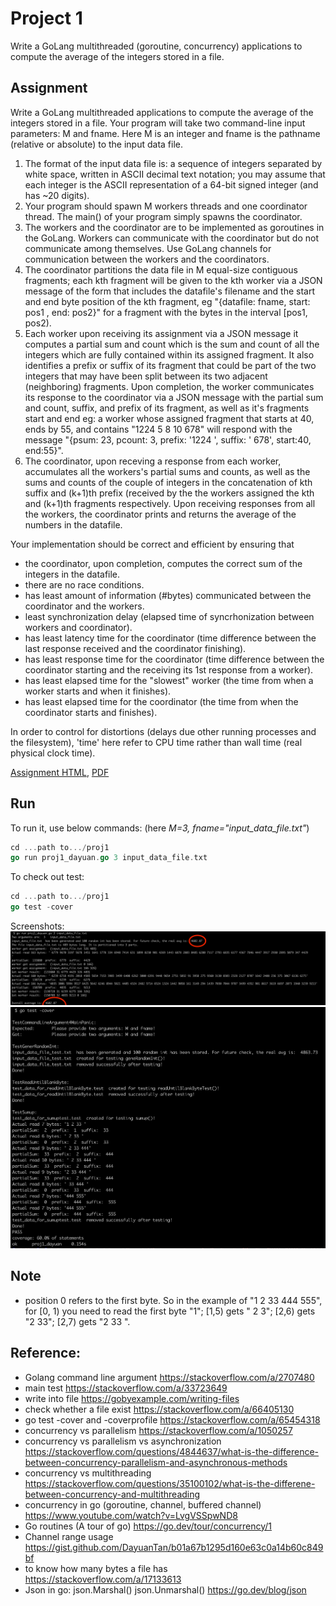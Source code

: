 
# Project 1
 
Write a GoLang multithreaded (goroutine, concurrency) applications to compute the average of the integers stored in a file. 

## Assignment

Write a GoLang multithreaded applications to compute the average of the integers stored in a file. 
Your program will take two command-line input parameters: M and fname. Here M is an integer and fname is the pathname (relative or absolute) to the input data file.
1. The format of the input data file is: a sequence of integers separated by white space, written in ASCII decimal text notation; you may assume that each integer is the ASCII representation of a 64-bit signed integer (and has ~20 digits).
2. Your program should spawn M workers threads and one coordinator thread. The main() of your program simply spawns the coordinator.
3. The workers and the coordinator are to be implemented as goroutines in the GoLang. Workers can communicate with the coordinator but do not communicate among themselves. Use GoLang channels for communication between the workers and the coordinators.
4. The coordinator partitions the data file in M equal-size contiguous fragments; each kth fragment will be given to the kth worker via a JSON message of the form that includes the datafile's filename and the start and end byte position of the kth fragment, eg "{datafile: fname, start: pos1 , end: pos2}" for a fragment with the bytes in the interval [pos1, pos2).
5. Each worker upon receiving its assignment via a JSON message it computes a partial sum and count which is the sum and count of all the integers which are fully contained within its assigned fragment. It also identifies a prefix or suffix of its fragment that could be part of the two integers that may have been split between its two adjacent (neighboring) fragments. Upon completion, the worker communicates its response to the coordinator via a JSON message with the partial sum and count, suffix, and prefix of its fragment, as well as it's fragments start and end eg: a worker whose assigned fragment that starts at 40, ends by 55, and contains "1224 5 8 10 678" will respond with the message "{psum: 23, pcount: 3, prefix: '1224 ', suffix: ' 678', start:40, end:55}".
6. The coordinator, upon receving a response from each worker, accumulates all the workers's partial sums and counts, as well as the sums and counts of the couple of integers in the concatenation of kth suffix and (k+1)th prefix (received by the the workers assigned the kth and (k+1)th fragments respectively. Upon receiving responses from all the workers, the coordinator prints and returns the average of the numbers in the datafile.

Your implementation should be correct and efficient by ensuring that
- the coordinator, upon completion, computes the correct sum of the integers in the datafile.
- there are no race conditions.
- has least amount of information (#bytes) communicated between the coordinator and the workers.
- least synchronization delay (elapsed time of syncrhonization between workers and coordinator).
- has least latency time for the coordinator (time difference between the last response received and the coordinator finishing).
- has least response time for the coordinator (time difference between the coordinator starting and the receiving its 1st response from a worker).
- has least elapsed time for the "slowest" worker (the time from when a worker starts and when it finishes).
- has least elapsed time for the coordinator (the time from when the coordinator starts and finishes).

In order to control for distortions (delays due other running processes and the filesystem), 'time' here refer to CPU time rather than wall time (real physical clock time). 

[Assignment HTML](https://www.csee.umbc.edu/~kalpakis/courses/621-sp22/project/prj0.php), [PDF](proj1.pdf)



## Run

To run it, use below commands: (here *M=3, fname="input_data_file.txt"*)

```go
cd ...path to.../proj1
go run proj1_dayuan.go 3 input_data_file.txt
```

To check out test:
```go
cd ...path to.../proj1
go test -cover

```

Screenshots:
![](img/s1.png)
![](img/s2.png)


## Note

- position 0 refers to the first byte. So in the example of "1 2 33 444 555", for [0, 1) you need to read the first byte "1"; [1,5) gets " 2 3"; [2,6) gets "2 33"; [2,7) gets "2 33 ". 

## Reference:

- Golang command line argument https://stackoverflow.com/a/2707480
- main test https://stackoverflow.com/a/33723649
- write into file https://gobyexample.com/writing-files
- check whether a file exist https://stackoverflow.com/a/66405130
- go test -cover and -coverprofile https://stackoverflow.com/a/65454318
- concurrency vs parallelism https://stackoverflow.com/a/1050257
- concurrency vs parallelism vs asynchronization https://stackoverflow.com/questions/4844637/what-is-the-difference-between-concurrency-parallelism-and-asynchronous-methods
- concurrency vs multithreading https://stackoverflow.com/questions/35100102/what-is-the-differene-between-concurrency-and-multithreading
- concurrency in go (goroutine, channel, buffered channel) https://www.youtube.com/watch?v=LvgVSSpwND8
- Go routines (A tour of go) https://go.dev/tour/concurrency/1
- Channel range usage https://gist.github.com/DayuanTan/b01a67b1295d160e63c0a14b60c849bf
- to know how many bytes a file has https://stackoverflow.com/a/17133613 
- Json in go: json.Marshal() json.Unmarshal() https://go.dev/blog/json


